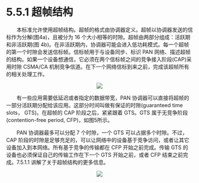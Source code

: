 # 5.5.1 超帧结构

　　本标准允许使用超帧结构。超帧的格式由协调器定义。超帧以协调器发送的信标作为分解(图4a)，且被分为 16 个大小相等的时隙。超帧由两部分组成：活跃期和非活跃期(图 4b)。在非活跃期内，协调器可能会进入低功耗模式。每一个超帧的第一个时隙会发送信标帧。信标帧用于与设备同步、标识 PAN 网络、描述超帧的结构。如果一个设备想通信，它必须在两个信标帧之间的竞争接入阶段(CAP)采用时隙 CSMA/CA 机制竞争信道。在下一个网络信标到来之前，完成该超帧所有的相关处理工作。

<center><img src="http://img.blog.csdn.net/20160529094717660"/></center>

　　有一些应用需要低延迟或者指定的数据带宽，PAN 协调器可以直接将超帧的一部分活跃期分配给该应用。这部分时间叫做有保证的时隙(guaranteed time slots， GTS)。在超帧的 CAP 阶段之后，紧紧跟着 GTS。GTS 属于无竞争阶段(contention-free period, CFP)，如图5所示。

　　PAN 协调器最多可以分配 7 个时隙，一个 GTS 可以占据多个时隙。不过，CAP 阶段的时隙是足够充足的，可以让网络中的设备基于竞争访问，或者让其它设备加入到本网络。所有基于竞争的传输都在 CFP 开始之前完成。传输 GTS 的设备也必须保证自己的传输工作在下一个 GTS 开始之前，或者 CFP 结束之前完成。7.5.1.1 讲解了关于超帧结构的更多信息。
<center><img src="http://img.blog.csdn.net/20160529100409979" /></center>
